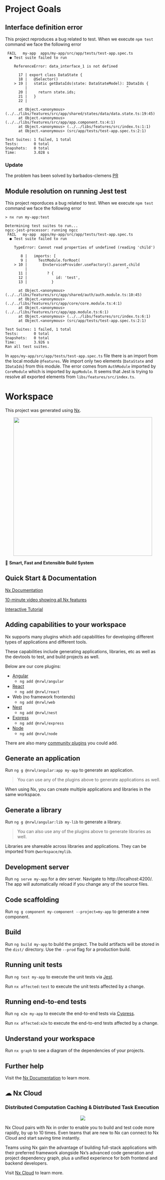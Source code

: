 
# Project Goals


## Interface definition error

This project reproduces a bug related to test. When we execute `npm test` command we face the following error
```
 FAIL   my-app  apps/my-app/src/app/tests/test-app.spec.ts
  ● Test suite failed to run

    ReferenceError: data_interface_1 is not defined

      17 | export class DataState {
      18 |   @Selector()
    > 19 |   static getDataIds(state: DataStateModel): IDataIds {
         |                                             ^
      20 |     return state.ids;
      21 |   }
      22 |

      at Object.<anonymous> (../../libs/features/src/app/shared/states/data/data.state.ts:19:45)
      at Object.<anonymous> (../../libs/features/src/app/app.component.ts:4:1)
      at Object.<anonymous> (../../libs/features/src/index.ts:1:1)
      at Object.<anonymous> (src/app/tests/test-app.spec.ts:2:1)

Test Suites: 1 failed, 1 total
Tests:       0 total
Snapshots:   0 total
Time:        3.028 s
```

### Update

The problem has been solved by barbados-clemens [PR](https://github.com/jcabannes/nx-angular-ngxs-jest/pull/1)

## Module resolution on running Jest test

This project reporduces a bug related to test. When we execute `npm test` command we face the following error

```
> nx run my-app:test

Determining test suites to run...
ngcc-jest-processor: running ngcc
 FAIL   my-app  apps/my-app/src/app/tests/test-app.spec.ts
  ● Test suite failed to run

    TypeError: Cannot read properties of undefined (reading 'child')

       8 |   imports: [
       9 |     TestModule.forRoot(
    > 10 |       EnvServiceProvider.useFactory().parent.child
         |                                             ^
      11 |         ? {
      12 |             id: 'test',
      13 |           }

      at Object.<anonymous> (../../libs/features/src/app/shared/auth/auth.module.ts:10:45)
      at Object.<anonymous> (../../libs/features/src/app/core/core.module.ts:4:1)
      at Object.<anonymous> (../../libs/features/src/app/app.module.ts:6:1)
      at Object.<anonymous> (../../libs/features/src/index.ts:6:1)
      at Object.<anonymous> (src/app/tests/test-app.spec.ts:2:1)

Test Suites: 1 failed, 1 total
Tests:       0 total
Snapshots:   0 total
Time:        3.926 s
Ran all test suites.
```

In `apps/my-app/src/app/tests/test-app.spec.ts` file there is an import from the local module `@features`. We import only two elements (`DataState` and `IDataIds`) from this module. The error comes from `AuthModule` imported by `CoreModule` which is imported by `AppModule`. It seems that Jest is trying to resolve all exported elements from `libs/features/src/index.ts`.

# Workspace

This project was generated using [Nx](https://nx.dev).

<p style="text-align: center;"><img src="https://raw.githubusercontent.com/nrwl/nx/master/images/nx-logo.png" width="450"></p>

🔎 **Smart, Fast and Extensible Build System**

## Quick Start & Documentation

[Nx Documentation](https://nx.dev/angular)

[10-minute video showing all Nx features](https://nx.dev/getting-started/intro)

[Interactive Tutorial](https://nx.dev/tutorial/01-create-application)

## Adding capabilities to your workspace

Nx supports many plugins which add capabilities for developing different types of applications and different tools.

These capabilities include generating applications, libraries, etc as well as the devtools to test, and build projects as well.

Below are our core plugins:

- [Angular](https://angular.io)
  - `ng add @nrwl/angular`
- [React](https://reactjs.org)
  - `ng add @nrwl/react`
- Web (no framework frontends)
  - `ng add @nrwl/web`
- [Nest](https://nestjs.com)
  - `ng add @nrwl/nest`
- [Express](https://expressjs.com)
  - `ng add @nrwl/express`
- [Node](https://nodejs.org)
  - `ng add @nrwl/node`

There are also many [community plugins](https://nx.dev/community) you could add.

## Generate an application

Run `ng g @nrwl/angular:app my-app` to generate an application.

> You can use any of the plugins above to generate applications as well.

When using Nx, you can create multiple applications and libraries in the same workspace.

## Generate a library

Run `ng g @nrwl/angular:lib my-lib` to generate a library.

> You can also use any of the plugins above to generate libraries as well.

Libraries are shareable across libraries and applications. They can be imported from `@workspace/mylib`.

## Development server

Run `ng serve my-app` for a dev server. Navigate to http://localhost:4200/. The app will automatically reload if you change any of the source files.

## Code scaffolding

Run `ng g component my-component --project=my-app` to generate a new component.

## Build

Run `ng build my-app` to build the project. The build artifacts will be stored in the `dist/` directory. Use the `--prod` flag for a production build.

## Running unit tests

Run `ng test my-app` to execute the unit tests via [Jest](https://jestjs.io).

Run `nx affected:test` to execute the unit tests affected by a change.

## Running end-to-end tests

Run `ng e2e my-app` to execute the end-to-end tests via [Cypress](https://www.cypress.io).

Run `nx affected:e2e` to execute the end-to-end tests affected by a change.

## Understand your workspace

Run `nx graph` to see a diagram of the dependencies of your projects.

## Further help

Visit the [Nx Documentation](https://nx.dev/angular) to learn more.






## ☁ Nx Cloud

### Distributed Computation Caching & Distributed Task Execution

<p style="text-align: center;"><img src="https://raw.githubusercontent.com/nrwl/nx/master/images/nx-cloud-card.png"></p>

Nx Cloud pairs with Nx in order to enable you to build and test code more rapidly, by up to 10 times. Even teams that are new to Nx can connect to Nx Cloud and start saving time instantly.

Teams using Nx gain the advantage of building full-stack applications with their preferred framework alongside Nx’s advanced code generation and project dependency graph, plus a unified experience for both frontend and backend developers.

Visit [Nx Cloud](https://nx.app/) to learn more.
